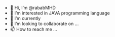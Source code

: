 - 👋 Hi, I’m @rababMHD
- 👀 I’m interested in JAVA programming language
- 🌱 I’m currently 
- 💞️ I’m looking to collaborate on ...
- 📫 How to reach me ...

<!---
rababMhd/rababMhd is a ✨ special ✨ repository because its `README.md` (this file) appears on your GitHub profile.
You can click the Preview link to take a look at your changes.
--->
